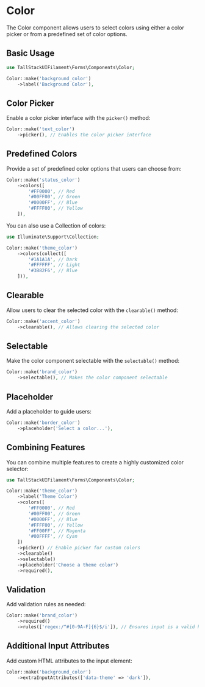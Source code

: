 # Color

The Color component allows users to select colors using either a color picker or from a predefined set of color options.

## Basic Usage

```php
use TallStackUIFilament\Forms\Components\Color;

Color::make('background_color')
    ->label('Background Color'),
```

## Color Picker

Enable a color picker interface with the `picker()` method:

```php
Color::make('text_color')
    ->picker(), // Enables the color picker interface
```

## Predefined Colors

Provide a set of predefined color options that users can choose from:

```php
Color::make('status_color')
    ->colors([
        '#FF0000', // Red
        '#00FF00', // Green
        '#0000FF', // Blue
        '#FFFF00', // Yellow
    ]),
```

You can also use a Collection of colors:

```php
use Illuminate\Support\Collection;

Color::make('theme_color')
    ->colors(collect([
        '#1A1A1A', // Dark
        '#FFFFFF', // Light
        '#3B82F6', // Blue
    ])),
```

## Clearable

Allow users to clear the selected color with the `clearable()` method:

```php
Color::make('accent_color')
    ->clearable(), // Allows clearing the selected color
```

## Selectable

Make the color component selectable with the `selectable()` method:

```php
Color::make('brand_color')
    ->selectable(), // Makes the color component selectable
```

## Placeholder

Add a placeholder to guide users:

```php
Color::make('border_color')
    ->placeholder('Select a color...'),
```

## Combining Features

You can combine multiple features to create a highly customized color selector:

```php
use TallStackUIFilament\Forms\Components\Color;

Color::make('theme_color')
    ->label('Theme Color')
    ->colors([
        '#FF0000', // Red
        '#00FF00', // Green
        '#0000FF', // Blue
        '#FFFF00', // Yellow
        '#FF00FF', // Magenta
        '#00FFFF', // Cyan
    ])
    ->picker() // Enable picker for custom colors
    ->clearable()
    ->selectable()
    ->placeholder('Choose a theme color')
    ->required(),
```

## Validation

Add validation rules as needed:

```php
Color::make('brand_color')
    ->required()
    ->rules(['regex:/^#[0-9A-F]{6}$/i']), // Ensures input is a valid hex color
```

## Additional Input Attributes

Add custom HTML attributes to the input element:

```php
Color::make('background_color')
    ->extraInputAttributes(['data-theme' => 'dark']),
```
